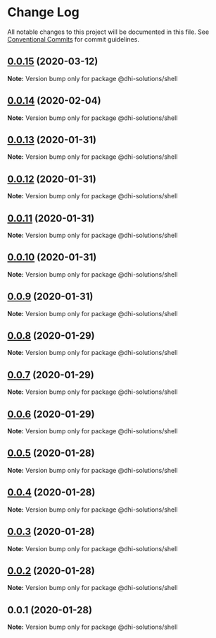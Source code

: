 # Change Log

All notable changes to this project will be documented in this file.
See [Conventional Commits](https://conventionalcommits.org) for commit guidelines.

## [0.0.15](https://github.com/DHI-Solutions/nomads/compare/@dhi-solutions/shell@0.0.14...@dhi-solutions/shell@0.0.15) (2020-03-12)

**Note:** Version bump only for package @dhi-solutions/shell





## [0.0.14](https://github.com/DHI-Solutions/nomads/compare/@dhi-solutions/shell@0.0.13...@dhi-solutions/shell@0.0.14) (2020-02-04)

**Note:** Version bump only for package @dhi-solutions/shell





## [0.0.13](https://github.com/DHI-Solutions/nomads/compare/@dhi-solutions/shell@0.0.12...@dhi-solutions/shell@0.0.13) (2020-01-31)

**Note:** Version bump only for package @dhi-solutions/shell





## [0.0.12](https://github.com/DHI-Solutions/nomads/compare/@dhi-solutions/shell@0.0.11...@dhi-solutions/shell@0.0.12) (2020-01-31)

**Note:** Version bump only for package @dhi-solutions/shell





## [0.0.11](https://github.com/DHI-Solutions/nomads/compare/@dhi-solutions/shell@0.0.10...@dhi-solutions/shell@0.0.11) (2020-01-31)

**Note:** Version bump only for package @dhi-solutions/shell





## [0.0.10](https://github.com/DHI-Solutions/nomads/compare/@dhi-solutions/shell@0.0.9...@dhi-solutions/shell@0.0.10) (2020-01-31)

**Note:** Version bump only for package @dhi-solutions/shell





## [0.0.9](https://github.com/DHI-Solutions/nomads/compare/@dhi-solutions/shell@0.0.8...@dhi-solutions/shell@0.0.9) (2020-01-31)

**Note:** Version bump only for package @dhi-solutions/shell





## [0.0.8](https://github.com/DHI-Solutions/nomads/compare/@dhi-solutions/shell@0.0.7...@dhi-solutions/shell@0.0.8) (2020-01-29)

**Note:** Version bump only for package @dhi-solutions/shell





## [0.0.7](https://github.com/DHI-Solutions/nomads/compare/@dhi-solutions/shell@0.0.6...@dhi-solutions/shell@0.0.7) (2020-01-29)

**Note:** Version bump only for package @dhi-solutions/shell





## [0.0.6](https://github.com/DHI-Solutions/nomads/compare/@dhi-solutions/shell@0.0.5...@dhi-solutions/shell@0.0.6) (2020-01-29)

**Note:** Version bump only for package @dhi-solutions/shell





## [0.0.5](https://github.com/DHI-Solutions/nomads/compare/@dhi-solutions/shell@0.0.4...@dhi-solutions/shell@0.0.5) (2020-01-28)

**Note:** Version bump only for package @dhi-solutions/shell





## [0.0.4](https://github.com/DHI-Solutions/nomads/compare/@dhi-solutions/shell@0.0.3...@dhi-solutions/shell@0.0.4) (2020-01-28)

**Note:** Version bump only for package @dhi-solutions/shell





## [0.0.3](https://github.com/DHI-Solutions/nomads/compare/@dhi-solutions/shell@0.0.2...@dhi-solutions/shell@0.0.3) (2020-01-28)

**Note:** Version bump only for package @dhi-solutions/shell





## [0.0.2](https://github.com/DHI-Solutions/nomads/compare/@dhi-solutions/shell@0.0.1...@dhi-solutions/shell@0.0.2) (2020-01-28)

**Note:** Version bump only for package @dhi-solutions/shell





## 0.0.1 (2020-01-28)

**Note:** Version bump only for package @dhi-solutions/shell
